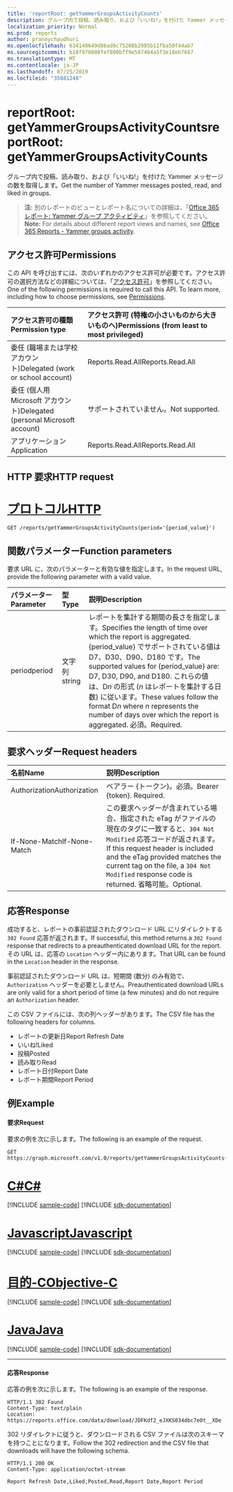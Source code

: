 ```yaml
---
title: 'reportRoot: getYammerGroupsActivityCounts'
description: グループ内で投稿、読み取り、および「いいね!」を付けた Yammer メッセージの数を取得します。
localization_priority: Normal
ms.prod: reports
author: pranoychaudhuri
ms.openlocfilehash: 634140649d86ad0c75208b2985b11fba50f44ab7
ms.sourcegitcommit: b18f978808fef800bff9e587464a5f3e18eb7687
ms.translationtype: MT
ms.contentlocale: ja-JP
ms.lasthandoff: 07/25/2019
ms.locfileid: "35881248"
---
```

# <a name="reportroot-getyammergroupsactivitycounts"></a><span data-ttu-id="1764c-103">reportRoot: getYammerGroupsActivityCounts</span><span class="sxs-lookup"><span data-stu-id="1764c-103">reportRoot: getYammerGroupsActivityCounts</span></span>

<span data-ttu-id="1764c-104">グループ内で投稿、読み取り、および「いいね!」を付けた Yammer メッセージの数を取得します。</span><span class="sxs-lookup"><span data-stu-id="1764c-104">Get the number of Yammer messages posted, read, and liked in groups.</span></span>

> <span data-ttu-id="1764c-105">**注:** 別のレポートのビューとレポート名についての詳細は、「[Office 365 レポート: Yammer グループ アクティビティ](https://support.office.com/client/Yammer-groups-activity-report-94dd92ec-ea73-43c6-b51f-2a11fd78aa31)」を参照してください。</span><span class="sxs-lookup"><span data-stu-id="1764c-105">**Note:** For details about different report views and names, see [Office 365 Reports - Yammer groups activity](https://support.office.com/client/Yammer-groups-activity-report-94dd92ec-ea73-43c6-b51f-2a11fd78aa31).</span></span>

## <a name="permissions"></a><span data-ttu-id="1764c-106">アクセス許可</span><span class="sxs-lookup"><span data-stu-id="1764c-106">Permissions</span></span>

<span data-ttu-id="1764c-p101">この API を呼び出すには、次のいずれかのアクセス許可が必要です。アクセス許可の選択方法などの詳細については、「[アクセス許可](/graph/permissions-reference)」を参照してください。</span><span class="sxs-lookup"><span data-stu-id="1764c-p101">One of the following permissions is required to call this API. To learn more, including how to choose permissions, see [Permissions](/graph/permissions-reference).</span></span>

| <span data-ttu-id="1764c-109">アクセス許可の種類</span><span class="sxs-lookup"><span data-stu-id="1764c-109">Permission type</span></span>                        | <span data-ttu-id="1764c-110">アクセス許可 (特権の小さいものから大きいものへ)</span><span class="sxs-lookup"><span data-stu-id="1764c-110">Permissions (from least to most privileged)</span></span> |
| :------------------------------------- | :--------------------------------------- |
| <span data-ttu-id="1764c-111">委任 (職場または学校アカウント)</span><span class="sxs-lookup"><span data-stu-id="1764c-111">Delegated (work or school account)</span></span>     | <span data-ttu-id="1764c-112">Reports.Read.All</span><span class="sxs-lookup"><span data-stu-id="1764c-112">Reports.Read.All</span></span>                         |
| <span data-ttu-id="1764c-113">委任 (個人用 Microsoft アカウント)</span><span class="sxs-lookup"><span data-stu-id="1764c-113">Delegated (personal Microsoft account)</span></span> | <span data-ttu-id="1764c-114">サポートされていません。</span><span class="sxs-lookup"><span data-stu-id="1764c-114">Not supported.</span></span>                           |
| <span data-ttu-id="1764c-115">アプリケーション</span><span class="sxs-lookup"><span data-stu-id="1764c-115">Application</span></span>                            | <span data-ttu-id="1764c-116">Reports.Read.All</span><span class="sxs-lookup"><span data-stu-id="1764c-116">Reports.Read.All</span></span>                         |

## <a name="http-request"></a><span data-ttu-id="1764c-117">HTTP 要求</span><span class="sxs-lookup"><span data-stu-id="1764c-117">HTTP request</span></span>


# <a name="httptabhttp"></a>[<span data-ttu-id="1764c-118">プロトコル</span><span class="sxs-lookup"><span data-stu-id="1764c-118">HTTP</span></span>](#tab/http)
<!-- { "blockType": "ignored" } --> 

```http
GET /reports/getYammerGroupsActivityCounts(period='{period_value}')
```

## <a name="function-parameters"></a><span data-ttu-id="1764c-119">関数パラメーター</span><span class="sxs-lookup"><span data-stu-id="1764c-119">Function parameters</span></span>

<span data-ttu-id="1764c-120">要求 URL に、次のパラメーターと有効な値を指定します。</span><span class="sxs-lookup"><span data-stu-id="1764c-120">In the request URL, provide the following parameter with a valid value.</span></span>

| <span data-ttu-id="1764c-121">パラメーター</span><span class="sxs-lookup"><span data-stu-id="1764c-121">Parameter</span></span> | <span data-ttu-id="1764c-122">型</span><span class="sxs-lookup"><span data-stu-id="1764c-122">Type</span></span>   | <span data-ttu-id="1764c-123">説明</span><span class="sxs-lookup"><span data-stu-id="1764c-123">Description</span></span>                              |
| :-------- | :----- | :--------------------------------------- |
| <span data-ttu-id="1764c-124">period</span><span class="sxs-lookup"><span data-stu-id="1764c-124">period</span></span>    | <span data-ttu-id="1764c-125">文字列</span><span class="sxs-lookup"><span data-stu-id="1764c-125">string</span></span> | <span data-ttu-id="1764c-126">レポートを集計する期間の長さを指定します。</span><span class="sxs-lookup"><span data-stu-id="1764c-126">Specifies the length of time over which the report is aggregated.</span></span> <span data-ttu-id="1764c-127">{period_value} でサポートされている値は D7、D30、D90、D180 です。</span><span class="sxs-lookup"><span data-stu-id="1764c-127">The supported values for {period_value} are: D7, D30, D90, and D180.</span></span> <span data-ttu-id="1764c-128">これらの値は、D*n* の形式 (*n* はレポートを集計する日数) に従います。</span><span class="sxs-lookup"><span data-stu-id="1764c-128">These values follow the format D*n* where *n* represents the number of days over which the report is aggregated.</span></span> <span data-ttu-id="1764c-129">必須。</span><span class="sxs-lookup"><span data-stu-id="1764c-129">Required.</span></span> |

## <a name="request-headers"></a><span data-ttu-id="1764c-130">要求ヘッダー</span><span class="sxs-lookup"><span data-stu-id="1764c-130">Request headers</span></span>

| <span data-ttu-id="1764c-131">名前</span><span class="sxs-lookup"><span data-stu-id="1764c-131">Name</span></span>          | <span data-ttu-id="1764c-132">説明</span><span class="sxs-lookup"><span data-stu-id="1764c-132">Description</span></span>                              |
| :------------ | :--------------------------------------- |
| <span data-ttu-id="1764c-133">Authorization</span><span class="sxs-lookup"><span data-stu-id="1764c-133">Authorization</span></span> | <span data-ttu-id="1764c-p103">ベアラー {トークン}。必須。</span><span class="sxs-lookup"><span data-stu-id="1764c-p103">Bearer {token}. Required.</span></span>                |
| <span data-ttu-id="1764c-136">If-None-Match</span><span class="sxs-lookup"><span data-stu-id="1764c-136">If-None-Match</span></span> | <span data-ttu-id="1764c-137">この要求ヘッダーが含まれている場合、指定された eTag がファイルの現在のタグに一致すると、`304 Not Modified` 応答コードが返されます。</span><span class="sxs-lookup"><span data-stu-id="1764c-137">If this request header is included and the eTag provided matches the current tag on the file, a `304 Not Modified` response code is returned.</span></span> <span data-ttu-id="1764c-138">省略可能。</span><span class="sxs-lookup"><span data-stu-id="1764c-138">Optional.</span></span> |

## <a name="response"></a><span data-ttu-id="1764c-139">応答</span><span class="sxs-lookup"><span data-stu-id="1764c-139">Response</span></span>

<span data-ttu-id="1764c-140">成功すると、レポートの事前認証されたダウンロード URL にリダイレクトする `302 Found` 応答が返されます。</span><span class="sxs-lookup"><span data-stu-id="1764c-140">If successful, this method returns a `302 Found` response that redirects to a preauthenticated download URL for the report.</span></span> <span data-ttu-id="1764c-141">その URL は、応答の `Location` ヘッダー内にあります。</span><span class="sxs-lookup"><span data-stu-id="1764c-141">That URL can be found in the `Location` header in the response.</span></span>

<span data-ttu-id="1764c-142">事前認証されたダウンロード URL は、短期間 (数分) のみ有効で、`Authorization` ヘッダーを必要としません。</span><span class="sxs-lookup"><span data-stu-id="1764c-142">Preauthenticated download URLs are only valid for a short period of time (a few minutes) and do not require an `Authorization` header.</span></span>

<span data-ttu-id="1764c-143">この CSV ファイルには、次の列ヘッダーがあります。</span><span class="sxs-lookup"><span data-stu-id="1764c-143">The CSV file has the following headers for columns.</span></span>

- <span data-ttu-id="1764c-144">レポートの更新日</span><span class="sxs-lookup"><span data-stu-id="1764c-144">Report Refresh Date</span></span>
- <span data-ttu-id="1764c-145">いいね!</span><span class="sxs-lookup"><span data-stu-id="1764c-145">Liked</span></span>
- <span data-ttu-id="1764c-146">投稿</span><span class="sxs-lookup"><span data-stu-id="1764c-146">Posted</span></span>
- <span data-ttu-id="1764c-147">読み取り</span><span class="sxs-lookup"><span data-stu-id="1764c-147">Read</span></span>
- <span data-ttu-id="1764c-148">レポート日付</span><span class="sxs-lookup"><span data-stu-id="1764c-148">Report Date</span></span>
- <span data-ttu-id="1764c-149">レポート期間</span><span class="sxs-lookup"><span data-stu-id="1764c-149">Report Period</span></span>

## <a name="example"></a><span data-ttu-id="1764c-150">例</span><span class="sxs-lookup"><span data-stu-id="1764c-150">Example</span></span>

#### <a name="request"></a><span data-ttu-id="1764c-151">要求</span><span class="sxs-lookup"><span data-stu-id="1764c-151">Request</span></span>

<span data-ttu-id="1764c-152">要求の例を次に示します。</span><span class="sxs-lookup"><span data-stu-id="1764c-152">The following is an example of the request.</span></span>

<!--{
  "blockType": "request",
  "isComposable": true,
  "name": "reportroot_getyammergroupsactivitycounts"
}-->

```http
GET https://graph.microsoft.com/v1.0/reports/getYammerGroupsActivityCounts(period='D7')
```
# <a name="ctabcsharp"></a>[<span data-ttu-id="1764c-153">C#</span><span class="sxs-lookup"><span data-stu-id="1764c-153">C#</span></span>](#tab/csharp)
[!INCLUDE [sample-code](../includes/snippets/csharp/reportroot-getyammergroupsactivitycounts-csharp-snippets.md)]
[!INCLUDE [sdk-documentation](../includes/snippets/snippets-sdk-documentation-link.md)]

# <a name="javascripttabjavascript"></a>[<span data-ttu-id="1764c-154">Javascript</span><span class="sxs-lookup"><span data-stu-id="1764c-154">Javascript</span></span>](#tab/javascript)
[!INCLUDE [sample-code](../includes/snippets/javascript/reportroot-getyammergroupsactivitycounts-javascript-snippets.md)]
[!INCLUDE [sdk-documentation](../includes/snippets/snippets-sdk-documentation-link.md)]

# <a name="objective-ctabobjc"></a>[<span data-ttu-id="1764c-155">目的-C</span><span class="sxs-lookup"><span data-stu-id="1764c-155">Objective-C</span></span>](#tab/objc)
[!INCLUDE [sample-code](../includes/snippets/objc/reportroot-getyammergroupsactivitycounts-objc-snippets.md)]
[!INCLUDE [sdk-documentation](../includes/snippets/snippets-sdk-documentation-link.md)]

# <a name="javatabjava"></a>[<span data-ttu-id="1764c-156">Java</span><span class="sxs-lookup"><span data-stu-id="1764c-156">Java</span></span>](#tab/java)
[!INCLUDE [sample-code](../includes/snippets/java/reportroot-getyammergroupsactivitycounts-java-snippets.md)]
[!INCLUDE [sdk-documentation](../includes/snippets/snippets-sdk-documentation-link.md)]

---


#### <a name="response"></a><span data-ttu-id="1764c-157">応答</span><span class="sxs-lookup"><span data-stu-id="1764c-157">Response</span></span>

<span data-ttu-id="1764c-158">応答の例を次に示します。</span><span class="sxs-lookup"><span data-stu-id="1764c-158">The following is an example of the response.</span></span>

<!-- {
  "blockType": "response",
  "truncated": true,
  "@odata.type": "microsoft.graph.report"
} -->

```http
HTTP/1.1 302 Found
Content-Type: text/plain
Location: https://reports.office.com/data/download/JDFKdf2_eJXKS034dbc7e0t__XDe
```

<span data-ttu-id="1764c-159">302 リダイレクトに従うと、ダウンロードされる CSV ファイルは次のスキーマを持つことになります。</span><span class="sxs-lookup"><span data-stu-id="1764c-159">Follow the 302 redirection and the CSV file that downloads will have the following schema.</span></span>

<!-- { "blockType": "ignored" } --> 

```http
HTTP/1.1 200 OK
Content-Type: application/octet-stream

Report Refresh Date,Liked,Posted,Read,Report Date,Report Period
```
<!-- uuid: 8fcb5dbc-d5aa-4681-8e31-b001d5168d79 
2015-10-25 14:57:30 UTC -->
<!-- {
  "type": "#page.annotation",
  "description": "Example",
  "keywords": "",
  "section": "documentation",
  "tocPath": "",
  "suppressions": [
  ]
}-->
